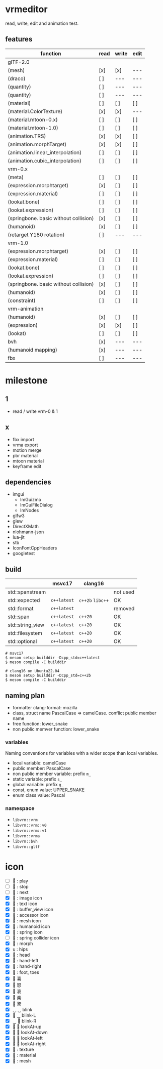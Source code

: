 # vrmeditor

read, write, edit and animation test.

## features

| function                              | read | write | edit |
| ------------------------------------- | ---- | ----- | ---- |
| glTF-2.0                              |      |       |      |
| (mesh)                                | [x]  | [x]   | ---  |
| (draco)                               | [ ]  | ---   | ---  |
| (quantity)                            | [ ]  | ---   | ---  |
| (quantity)                            | [ ]  | ---   | ---  |
| (material)                            | [ ]  | [ ]   | [ ]  |
| (material.ColorTexture)               | [x]  | [x]   | ---  |
| (material.mtoon-0.x)                  | [ ]  | [ ]   | [ ]  |
| (material.mtoon-1.0)                  | [ ]  | [ ]   | [ ]  |
| (animation.TRS)                       | [x]  | [x]   | [ ]  |
| (animation.morphTarget)               | [x]  | [x]   | [ ]  |
| (animation.linear_interpolation)      | [ ]  | [ ]   | [ ]  |
| (animation.cubic_interpolation)       | [ ]  | [ ]   | [ ]  |
| vrm-0.x                               |      |       |      |
| (meta)                                | [ ]  | [ ]   | [ ]  |
| (expression.morphtarget)              | [x]  | [ ]   | [ ]  |
| (expression.material)                 | [ ]  | [ ]   | [ ]  |
| (lookat.bone)                         | [ ]  | [ ]   | [ ]  |
| (lookat.expression)                   | [ ]  | [ ]   | [ ]  |
| (springbone. basic without collision) | [x]  | [ ]   | [ ]  |
| (humanoid)                            | [x]  | [ ]   | [ ]  |
| (retarget Y180 rotation)              | [ ]  | ---   | ---  |
| vrm-1.0                               |      |       |      |
| (expression.morphtarget)              | [x]  | [ ]   | [ ]  |
| (expression.material)                 | [ ]  | [ ]   | [ ]  |
| (lookat.bone)                         | [ ]  | [ ]   | [ ]  |
| (lookat.expression)                   | [ ]  | [ ]   | [ ]  |
| (springbone. basic without collision) | [x]  | [ ]   | [ ]  |
| (humanoid)                            | [x]  | [ ]   | [ ]  |
| (constraint)                          | [ ]  | [ ]   | [ ]  |
| vrm-animation                         |      |       |      |
| (humanoid)                            | [x]  | [ ]   | [ ]  |
| (expression)                          | [x]  | [x]   | [ ]  |
| (lookat)                              | [ ]  | [ ]   | [ ]  |
| bvh                                   | [x]  | ---   | ---  |
| (humanoid mapping)                    | [x]  | ---   | ---  |
| fbx                                   | [ ]  | ---   | ---  |

# milestone

## 1

- read / write vrm-0 & 1

## x

- fbx import
- vrma export
- motion merge
- pbr material
- mtoon material
- keyframe edit

## dependencies

- imgui
  - ImGuizmo
  - ImGuiFileDialog
  - ImNodes
- glfw3
- glew
- DirectXMath
- nlohmann-json
- lua-jit
- stb
- IconFontCppHeaders
- googletest

## build

|                  | msvc17      | clang16          |          |
| ---------------- | ----------- | ---------------- | -------- |
| std::spanstream  |             |                  | not used |
| std::expected    | `c++latest` | `c++2b` `libc++` | OK       |
| std::format      | `c++latest` |                  | removed  |
| std::span        | `c++latest` | `c++20`          | OK       |
| std::string_view | `c++latest` | `c++20`          | OK       |
| std::filesystem  | `c++latest` | `c++20`          | OK       |
| std::optional    | `c++latest` | `c++20`          | OK       |

```
# msvc17
$ meson setup builddir -Dcpp_std=c++latest
$ meson compile -C builddir
```

```
# clang16 on Ubuntu22.04
$ meson setup builddir -Dcpp_std=c++2b
$ meson compile -C builddir
```

## naming plan

- formatter clang-format: mozilla
- class, struct name PascalCase => camelCase. conflict public member name
- free function: lower_snake
- non public memver function: lower_snake

### variables

Naming conventions for variables with a wider scope than local variables.

- local variable: camelCase
- public member: PascalCase
- non public member variable: prefix `m_`
- static variable: prefix `s_`
- global variable: prefix `g_`
- const, enum value: UPPER_SNAKE
- enum class value: Pascal

### namespace

- `libvrm::vrm`
- `libvrm::vrm::v0`
- `libvrm::vrm::v1`
- `libvrm::vrma`
- `libvrm::bvh`
- `libvrm::gltf`

# icon

- [ ]  : play
- [ ]  : stop
- [ ] 󰒭 : next
- [x]  : image icon
- [x]  : text icon
- [x]  : buffer_view icon
- [x]  : accessor icon
- [x] 󰕣 : mesh icon
- [x] 󰂹 : humanoid icon
- [x] 󰚟 : spring icon
- [ ] 󱥔 : spring collider icon
- [x]  : morph
- [x]  : hips
- [x] 󱍞 : head
- [x] 󰹆 : hand-left
- [x] 󰹇 : hand-right
- [x] 󱗈 : foot, toes
- [x] 󰱰 喜
- [x] 󰱩 怒
- [x] 󰱶 哀
- [x] 󰱱 楽
- [x] 󰱮 驚
- [x] ‿ ‿ blink
- [x] 󰈈 ‿ blink-L
- [x] ‿ 󰈈 blink-R
- [x] 󰈈  lookAt-up
- [x] 󰈈  lookAt-down
- [x] 󰈈  lookAt-left
- [x] 󰈈  lookAt-right
- [x]  : texture
- [x]  : material
- [x] 󰕣 : mesh

